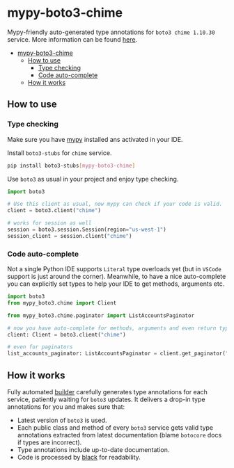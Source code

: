# mypy-boto3-chime

Mypy-friendly auto-generated type annotations for `boto3 chime 1.10.30` service.
More information can be found [here](https://github.com/vemel/mypy_boto3).

- [mypy-boto3-chime](#mypy-boto3-chime)
  - [How to use](#how-to-use)
    - [Type checking](#type-checking)
    - [Code auto-complete](#code-auto-complete)
  - [How it works](#how-it-works)

## How to use

### Type checking

Make sure you have [mypy](https://github.com/python/mypy) installed ans activated in your IDE.

Install `boto3-stubs` for `chime` service.

```bash
pip install boto3-stubs[mypy-boto3-chime]
```

Use `boto3` as usual in your project and enjoy type checking.

```python
import boto3

# Use this client as usual, now mypy can check if your code is valid.
client = boto3.client("chime")

# works for session as well
session = boto3.session.Session(region="us-west-1")
session_client = session.client("chime")

```

### Code auto-complete

Not a single Python IDE supports `Literal` type overloads yet (but in `VSCode` support is just around the corner).
Meanwhile, to have a nice auto-complete you can explicitly set types to help your IDE to get methods, arguments etc.

```python
import boto3
from mypy_boto3.chime import Client

from mypy_boto3.chime.paginator import ListAccountsPaginator

# now you have auto-complete for methods, arguments and even return types
client: Client = boto3.client("chime")

# even for paginators
list_accounts_paginator: ListAccountsPaginator = client.get_paginator("list_accounts")
```

## How it works

Fully automated [builder](https://github.com/vemel/mypy_boto3) carefully generates
type annotations for each service, patiently waiting for `boto3` updates. It delivers
a drop-in type annotations for you and makes sure that:

- Latest version of `boto3` is used.
- Each public class and method of every `boto3` service gets valid type annotations
  extracted from latest documentation (blame `botocore` docs if types are incorrect).
- Type annotations include up-to-date documentation.
- Code is processed by [black](https://github.com/psf/black) for readability.